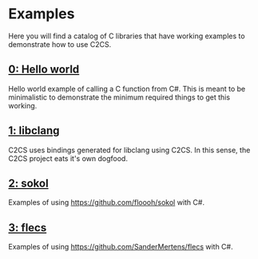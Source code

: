 # Examples

Here you will find a catalog of C libraries that have working examples to demonstrate how to use C2CS.

## [0: Hello world](./000_HELLOWORLD.md)

Hello world example of calling a C function from C#. This is meant to be minimalistic to demonstrate the minimum required things to get this working.

## [1: libclang](./001_LIBCLANG.md)

C2CS uses bindings generated for libclang using C2CS. In this sense, the C2CS project eats it's own dogfood.

## [2: sokol](./002_SOKOL.md)

Examples of using https://github.com/floooh/sokol with C#.

## [3: flecs](./003_FLECS.md)

 Examples of using https://github.com/SanderMertens/flecs with C#.